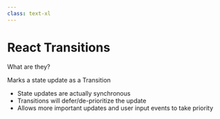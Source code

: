 ```yaml
---
class: text-xl
---
```


# React Transitions
What are they?

Marks a state update as a <span class="underline underline-2 italic">Transition</span>

- State updates are actually synchronous
- Transitions will defer/de-prioritize the update
- Allows more important updates and user input events to take priority

<!--
syncrhonous
- when we write state updates, they don't feel synchronous
- setState schedules the state update and batches multiple together, not firing right away
- when dispatched, it does happen synchronously and can block the UI

defer
- tells React that state update isn't urgent and can be done later
- lets more important things such as non-transitions and inputs to take place
-->
